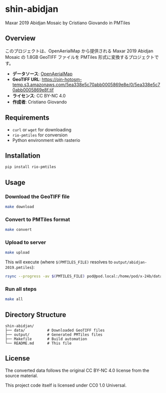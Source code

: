 # shin-abidjan
Maxar 2019 Abidjan Mosaic by Cristiano Giovando in PMTiles

## Overview

このプロジェクトは、OpenAerialMap から提供される Maxar 2019 Abidjan Mosaic の 1.8GB GeoTIFF ファイルを PMTiles 形式に変換するプロジェクトです。

- **データソース**: [OpenAerialMap](https://map.openaerialmap.org/#/-3.98703396320343,5.299799040916992,17/square/033333010030223110/5ea34be6c70abb0005869e90?_k=cir6ty)
- **GeoTIFF URL**: https://oin-hotosm-temp.s3.amazonaws.com/5ea338e5c70abb0005869e8e/0/5ea338e5c70abb0005869e8f.tif
- **ライセンス**: CC BY-NC 4.0
- **作成者**: Cristiano Giovando

## Requirements

- `curl` or `wget` for downloading
- `rio-pmtiles` for conversion
- Python environment with rasterio

## Installation

```bash
pip install rio-pmtiles
```

## Usage

### Download the GeoTIFF file

```bash
make download
```

### Convert to PMTiles format

```bash
make convert
```

### Upload to server

```bash
make upload
```

This will execute (where `$(PMTILES_FILE)` resolves to `output/abidjan-2019.pmtiles`):
```bash
rsync --progress -av $(PMTILES_FILE) pod@pod.local:/home/pod/x-24b/data/shin-abidjan.pmtiles
```

### Run all steps

```bash
make all
```

## Directory Structure

```
shin-abidjan/
├── data/          # Downloaded GeoTIFF files
├── output/        # Generated PMTiles files
├── Makefile       # Build automation
└── README.md      # This file
```

## License

The converted data follows the original CC BY-NC 4.0 license from the source material.

This project code itself is licensed under CC0 1.0 Universal.
